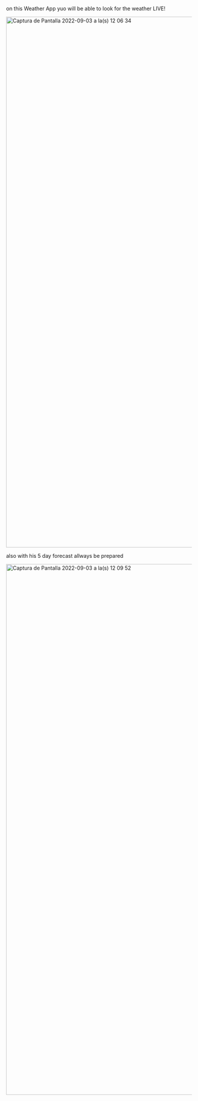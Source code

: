 on this Weather App yuo will be able to look for the weather LIVE! 



<img width="1440" alt="Captura de Pantalla 2022-09-03 a la(s) 12 06 34" src="https://user-images.githubusercontent.com/104468646/188281373-041ba4cc-b630-41e0-8f33-38108c788272.png">


also with his 5 day forecast allways be prepared 



<img width="1440" alt="Captura de Pantalla 2022-09-03 a la(s) 12 09 52" src="https://user-images.githubusercontent.com/104468646/188281381-25427851-442a-474e-bb24-27acd75c649a.png">
